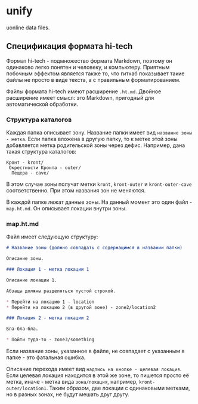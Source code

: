 unify
=====

uonline data files.



Спецификация формата hi-tech
----------------------------

Формат hi-tech - подмножество формата Markdown, поэтому он одинаково легко понятен и человеку, и компьютеру. Приятным побочным эффектом является также то, что гитхаб показывает такие файлы не просто в виде текста, а с правильным форматированием.

Файлы формата hi-tech имеют расширение `.ht.md`. Двойное расширение имеет смысл: это Markdown, пригодный для автоматической обработки.


### Структура каталогов

Каждая папка описывает зону. Название папки имеет вид `название зоны - метка`. Если папка вложена в другую папку, то к метке этой зоны добавляется метка родительской зоны через дефис. Например, дана такая структура каталогов:

    Кронт - kront/
     Окрестности Кронта - outer/
      Пещера - cave/

В этом случае зоны получат метки `kront`, `kront-outer` и `kront-outer-cave` соответственно. При этом названия зон не меняются.

В каждой папке лежат данные зоны. На данный момент это один файл - `map.ht.md`. Он описывает локации внутри зоны.


### map.ht.md

Файл имеет следующую структуру:

```markdown
# Название зоны (должно совпадать с содержащимся в названии папки)

Описание зоны.

### Локация 1 - метка локации 1

Описание локации 1.

Абзацы должны разделяться пустой строкой.

* Перейти на локацию 1 - location
* Перейти на локацию 2 (в другой зоне) - zone2/location2

### Локация 2 - метка локации 2

Бла-бла-бла.

* Пойти туда-то - zone3/something
```

Если название зоны, указанное в файле, не совпадает с указанным в папке - это фатальная ошибка.

Описание перехода имеет вид `надпись на кнопке - целевая локация`. Если целевая локация находится в этой же зоне, то пишется просто её метка, иначе - метка вида `зона/локация`, например, `kront-outer/location1`. Таким образом, две локации с одинаковыми метками, но в разных зонах, не будут мешать друг другу.
